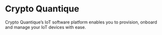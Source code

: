 # Crypto Quantique

Crypto Quantique’s IoT software platform enables you to provision, onboard and manage your IoT devices with ease.

